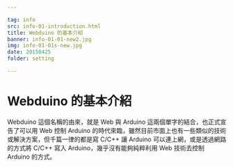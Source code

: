 ```yaml
---

tag: info
src: info-01-introduction.html
title: Webduino 的基本介紹
banner: info-01-01-new2.jpg
img: info-01-01s-new.jpg
date: 20150425
folder: setting

---
```


<!-- @@master  = ../_layout/_layout-tutorials.html-->

<!-- @@block  =  article-->

# Webduino 的基本介紹

Webduino 這個名稱的由來，就是 Web 與 Arduino 這兩個單字的結合，也正式宣告了可以用 Web 控制 Arduino 的時代來臨，雖然目前市面上也有一些類似的技術或解決方案，但千篇一律的都是寫 C/C++ 讓 Arduino 可以連上網，或是透過網路的方式將 C/C++ 寫入 Arduino，幾乎沒有能夠純粹利用 Web 技術去控制 Arduino 的方式。

<!-- @@close-->